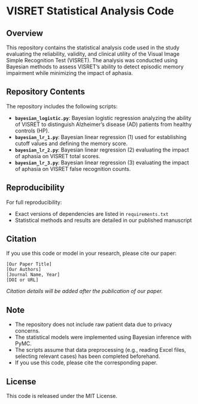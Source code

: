 # VISRET Statistical Analysis Code  

## Overview

This repository contains the statistical analysis code used in the study evaluating the reliability, validity, and clinical utility of the Visual Image Simple Recognition Test (VISRET). The analysis was conducted using Bayesian methods to assess VISRET’s ability to detect episodic memory impairment while minimizing the impact of aphasia.

## Repository Contents  

The repository includes the following scripts:  

- **`bayesian_logistic.py`**: Bayesian logistic regression analyzing the ability of VISRET to distinguish Alzheimer’s disease (AD) patients from healthy controls (HP).  
- **`bayesian_lr_1.py`**: Bayesian linear regression (1) used for establishing cutoff values and defining the memory score.  
- **`bayesian_lr_2.py`**: Bayesian linear regression (2) evaluating the impact of aphasia on VISRET total scores.  
- **`bayesian_lr_3.py`**: Bayesian linear regression (3) evaluating the impact of aphasia on VISRET false recognition counts.  

## Reproducibility

For full reproducibility:
- Exact versions of dependencies are listed in `requirements.txt`
- Statistical methods and results are detailed in our published manuscript

## Citation

If you use this code or model in your research, please cite our paper:

```text
[Our Paper Title]
[Our Authors]
[Journal Name, Year]
[DOI or URL]
```
*Citation details will be added after the publication of our paper.*


## Note

- The repository does not include raw patient data due to privacy concerns.
- The statistical models were implemented using Bayesian inference with PyMC.
- The scripts assume that data preprocessing (e.g., reading Excel files, selecting relevant cases) has been completed beforehand.
- If you use this code, please cite the corresponding paper.

## License

This code is released under the MIT License.
